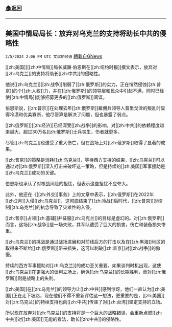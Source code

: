 ###  [:house:返回](README.md)
---


## 美国中情局局长：放弃对乌克兰的支持将助长中共的侵略性
`2/5/2024 2:06 PM UTC 文斌的频道` [轉載自GNews](https://gnews.org/articles/2283215)

[[zh:美国]][[zh:中情局]]局长威廉·伯恩斯在[[zh:纽约时报]]撰文表示，放弃对[[zh:乌克兰]]的支持将助长[[zh:中共]]的侵略性。

他说[[zh:乌克兰]][[zh:战争]]削弱了[[zh:俄罗斯]]的实力，正在悄然侵蚀[[zh:普京]]的个[[zh:人权]]力，并在[[zh:俄罗斯]]的领导层和民众中引起不满，同时已经使[[zh:中情局]]能够招募更多的[[zh:俄罗斯]]间谍。

伯恩斯说，[[zh:普京]]在处理去年[[zh:俄罗斯]]雇佣兵领导人普里戈津的叛乱时显得冷漠和优柔寡断，他尽管算是解决了问题，但也暴露了弱点。

[[zh:俄罗斯]][[zh:经济]]已经深受[[zh:战争]]的影响，对[[zh:中共]]的依赖程度越来越大。超过30万名[[zh:俄罗斯]]士兵丧生，伤者就更多。

尽管[[zh:乌克兰]]也遭受了重大伤亡，但在战场上对[[zh:俄罗斯]]取得了显著的成果。

[[zh:普京]]的策略是消耗[[zh:乌克兰]]，等待西方支持的结束，[[zh:乌克兰]]可以通过对[[zh:俄罗斯]]深入打击来破坏这一策略，但是持续的[[zh:美国]]军事援助是[[zh:乌克兰]]成功的关键。

伯恩斯也承认了对核战风险的担忧，但表示这些担忧不应夸大。

此外，他还在《[[zh:外交]]事务》上的文章中表示，[[zh:俄罗斯]]在2022年[[zh:2月]]入侵[[zh:乌克兰]]，这彻底结束了[[zh:冷战]]后时代，[[zh:普京]]对控制[[zh:乌克兰]]的执念导致了灾难性的入侵。

[[zh:普京]]占领[[zh:基辅]]并征服[[zh:乌克兰]]的目标是虚幻的。对[[zh:俄罗斯]]而言，这场[[zh:战争]]是一场失败，其军队遭受了巨大的损害，伤亡和装备损失惨重。

[[zh:乌克兰]]的挑战是通过战场进展和对前线后方的打击以及在[[zh:黑海]]地区的取得来不断给[[zh:俄罗斯]]带来损失，这可以刺破[[zh:普京]]对[[zh:战争]]的傲慢。

持续的西方军事援助对[[zh:乌克兰]]的成功至关重要。如果谈判时机出现，这使[[zh:乌克兰]]在更强大的谈判立场上，确保[[zh:乌克兰]]的长期胜利，而对[[zh:俄罗斯]]则是战略上的失利。

[[zh:美国]]在[[zh:乌克兰]]的领导力让[[zh:中共]]感到惊讶，他们一直认为[[zh:美国]]正在走下坡路，现在他们不得不重新评估这一想法，更重要的是，[[zh:美国]]对[[zh:乌克兰]]的持续支持也向[[zh:中共]]传递了对[[zh:台湾]]坚定支持的立场。

所以现在放弃对[[zh:乌克兰]]的支持将是一个巨大的战略错误，会重新点燃[[zh:中共]]对[[zh:美国]]无能的看法，助长[[zh:中共]]的侵略性。
